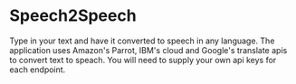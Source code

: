 # Speech2Speech
Type in your text and have it converted to speech in any language. The application uses Amazon's Parrot, IBM's cloud and Google's translate apis to convert text to speach. You will need to supply your own api keys for each endpoint.
